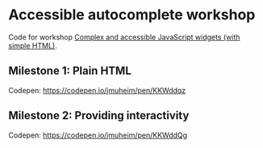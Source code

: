 # Accessible autocomplete workshop

Code for workshop [Complex and accessible JavaScript widgets (with simple HTML)](https://slides.com/jmuheim/accessible-js-widgets-simple-html/).

## Milestone 1: Plain HTML

Codepen: <https://codepen.io/jmuheim/pen/KKWddqz>

## Milestone 2: Providing interactivity

Codepen: <https://codepen.io/jmuheim/pen/KKWddQg>